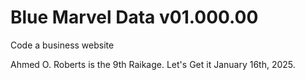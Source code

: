 # Blue Marvel Data v01.000.00
Code a business website

Ahmed O. Roberts is the 9th Raikage.
Let's Get it January 16th, 2025.